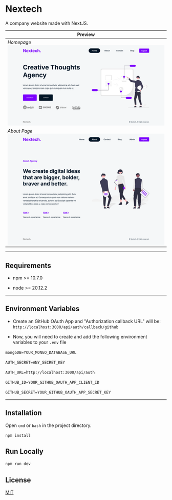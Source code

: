 # Nextech

A company website made with NextJS.

| Preview                              |
| ------------------------------------ |
| *Homepage*<br/>![](previews/1.png)   |
| *About Page*<br/>![](previews/2.png) |

---

## Requirements

- npm >= 10.7.0

- node >= 20.12.2

---

## Environment Variables

- Create an GitHub OAuth App and "Authorization callback URL" will be: `http://localhost:3000/api/auth/callback/github`

- Now, you will need to create and add the following environment variables to your `.env` file

`mongoDB=YOUR_MONGO_DATABASE_URL`

`AUTH_SECRET=ANY_SECRET_KEY`

`AUTH_URL=http://localhost:3000/api/auth`

`GITHUB_ID=YOUR_GITHUB_OAUTH_APP_CLIENT_ID`

`GITHUB_SECRET=YOUR_GITHUB_OAUTH_APP_SECRET_KEY`

---

## Installation

Open `cmd` or `bash` in the project directory.

```bash
npm install
```

## Run Locally

```bash
npm run dev
```

## License

[MIT](https://choosealicense.com/licenses/mit/)
